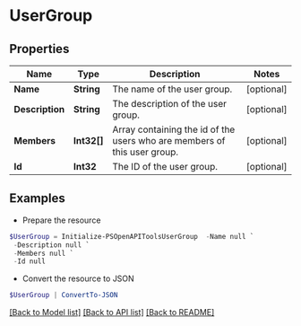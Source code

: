 # UserGroup
## Properties

Name | Type | Description | Notes
------------ | ------------- | ------------- | -------------
**Name** | **String** | The name of the user group.  | [optional] 
**Description** | **String** | The description of the user group.  | [optional] 
**Members** | **Int32[]** | Array containing the id of the users who are members of this user group.  | [optional] 
**Id** | **Int32** | The ID of the user group.  | [optional] 

## Examples

- Prepare the resource
```powershell
$UserGroup = Initialize-PSOpenAPIToolsUserGroup  -Name null `
 -Description null `
 -Members null `
 -Id null
```

- Convert the resource to JSON
```powershell
$UserGroup | ConvertTo-JSON
```

[[Back to Model list]](../README.md#documentation-for-models) [[Back to API list]](../README.md#documentation-for-api-endpoints) [[Back to README]](../README.md)


